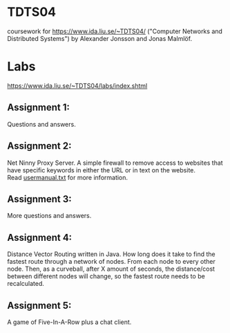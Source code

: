 # TDTS04 

coursework for https://www.ida.liu.se/~TDTS04/ ("Computer Networks and Distributed Systems") by Alexander Jonsson and Jonas Malmlöf.

# Labs

https://www.ida.liu.se/~TDTS04/labs/index.shtml

## Assignment 1:  
Questions and answers.

## Assignment 2:  
Net Ninny Proxy Server. A simple firewall to remove access to websites that have specific keywords in either the URL or in text on the website.  
Read [usermanual.txt](assignment%202%20-%20Ruby/usermanual.txt) for more information.

## Assignment 3:  
More questions and answers.

## Assignment 4:  
Distance Vector Routing written in Java. How long does it take to find the fastest route through a network of nodes. From each node to every other node. Then, as a curveball, after X amount of seconds, the distance/cost between different nodes will change, so the fastest route needs to be recalculated.

## Assignment 5:  
A game of Five-In-A-Row plus a chat client.
